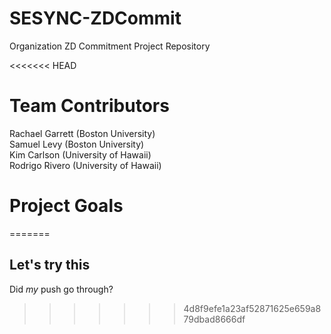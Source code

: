 # SESYNC-ZDCommit
Organization ZD Commitment Project Repository


<<<<<<< HEAD
# Team Contributors
Rachael Garrett (Boston University)  
Samuel Levy (Boston University)  
Kim Carlson (University of Hawaii)  
Rodrigo Rivero (University of Hawaii)  
  
  
# Project Goals
=======

## Let's try this
Did *my* push go through?  
>>>>>>> 4d8f9efe1a23af52871625e659a879dbad8666df
